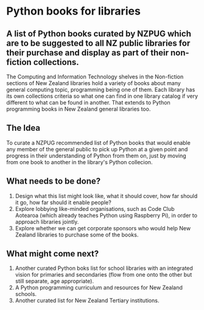 # Python books for libraries
## A list of Python books curated by NZPUG which are to be suggested to all NZ public libraries for their purchase and display as part of their non-fiction collections.

The Computing and Information Technology shelves in the Non-fiction sections of New Zealand libraries hold a variety of books about many general computing topic, programming being one of them. Each library has its own collections criteria so what one can find in one library catalog if very different to what can be found in another. That extends to Python programming books in New Zealand general libraries too.

## The Idea

To curate a NZPUG recommended list of Python books that would enable any member of the general public to pick up Python at a given point and progress in their understanding of Python from them on, just by moving from one book to another in the library's Python collecion.

## What needs to be done?

1. Design what this list might look like, what it should cover, how far should it go, how far should it enable people?
2. Explore lobbying like-minded organisations, such as Code Club Aotearoa (which already teaches Python using Raspberry Pi), in order to approach libraries jointly.
3. Explore whether we can get corporate sponsors who would help New Zealand libraries to purchase some of the books.

## What might come next?

1. Another curated Python boks list for school libraries with an integrated vision for primaries and secondaries (flow from one onto the other but still separate, age appropriate).
2. A Python programming curriculum and resources for New Zealand schools.
2. Another curated list for New Zealand Tertiary institutions.
